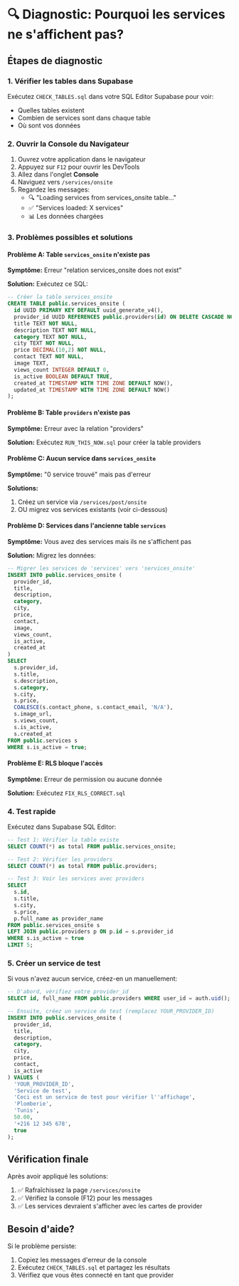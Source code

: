 # 🔍 Diagnostic: Pourquoi les services ne s'affichent pas?

## Étapes de diagnostic

### 1. Vérifier les tables dans Supabase

Exécutez `CHECK_TABLES.sql` dans votre SQL Editor Supabase pour voir:
- Quelles tables existent
- Combien de services sont dans chaque table
- Où sont vos données

### 2. Ouvrir la Console du Navigateur

1. Ouvrez votre application dans le navigateur
2. Appuyez sur `F12` pour ouvrir les DevTools
3. Allez dans l'onglet **Console**
4. Naviguez vers `/services/onsite`
5. Regardez les messages:
   - 🔍 "Loading services from services_onsite table..."
   - ✅ "Services loaded: X services"
   - 📊 Les données chargées

### 3. Problèmes possibles et solutions

#### Problème A: Table `services_onsite` n'existe pas
**Symptôme:** Erreur "relation services_onsite does not exist"

**Solution:** Exécutez ce SQL:
```sql
-- Créer la table services_onsite
CREATE TABLE public.services_onsite (
  id UUID PRIMARY KEY DEFAULT uuid_generate_v4(),
  provider_id UUID REFERENCES public.providers(id) ON DELETE CASCADE NOT NULL,
  title TEXT NOT NULL,
  description TEXT NOT NULL,
  category TEXT NOT NULL,
  city TEXT NOT NULL,
  price DECIMAL(10,2) NOT NULL,
  contact TEXT NOT NULL,
  image TEXT,
  views_count INTEGER DEFAULT 0,
  is_active BOOLEAN DEFAULT TRUE,
  created_at TIMESTAMP WITH TIME ZONE DEFAULT NOW(),
  updated_at TIMESTAMP WITH TIME ZONE DEFAULT NOW()
);
```

#### Problème B: Table `providers` n'existe pas
**Symptôme:** Erreur avec la relation "providers"

**Solution:** Exécutez `RUN_THIS_NOW.sql` pour créer la table providers

#### Problème C: Aucun service dans `services_onsite`
**Symptôme:** "0 service trouvé" mais pas d'erreur

**Solutions:**
1. Créez un service via `/services/post/onsite`
2. OU migrez vos services existants (voir ci-dessous)

#### Problème D: Services dans l'ancienne table `services`
**Symptôme:** Vous avez des services mais ils ne s'affichent pas

**Solution:** Migrez les données:
```sql
-- Migrer les services de 'services' vers 'services_onsite'
INSERT INTO public.services_onsite (
  provider_id,
  title,
  description,
  category,
  city,
  price,
  contact,
  image,
  views_count,
  is_active,
  created_at
)
SELECT 
  s.provider_id,
  s.title,
  s.description,
  s.category,
  s.city,
  s.price,
  COALESCE(s.contact_phone, s.contact_email, 'N/A'),
  s.image_url,
  s.views_count,
  s.is_active,
  s.created_at
FROM public.services s
WHERE s.is_active = true;
```

#### Problème E: RLS bloque l'accès
**Symptôme:** Erreur de permission ou aucune donnée

**Solution:** Exécutez `FIX_RLS_CORRECT.sql`

### 4. Test rapide

Exécutez dans Supabase SQL Editor:
```sql
-- Test 1: Vérifier la table existe
SELECT COUNT(*) as total FROM public.services_onsite;

-- Test 2: Vérifier les providers
SELECT COUNT(*) as total FROM public.providers;

-- Test 3: Voir les services avec providers
SELECT 
  s.id,
  s.title,
  s.city,
  s.price,
  p.full_name as provider_name
FROM public.services_onsite s
LEFT JOIN public.providers p ON p.id = s.provider_id
WHERE s.is_active = true
LIMIT 5;
```

### 5. Créer un service de test

Si vous n'avez aucun service, créez-en un manuellement:

```sql
-- D'abord, vérifiez votre provider_id
SELECT id, full_name FROM public.providers WHERE user_id = auth.uid();

-- Ensuite, créez un service de test (remplacez YOUR_PROVIDER_ID)
INSERT INTO public.services_onsite (
  provider_id,
  title,
  description,
  category,
  city,
  price,
  contact,
  is_active
) VALUES (
  'YOUR_PROVIDER_ID',
  'Service de test',
  'Ceci est un service de test pour vérifier l''affichage',
  'Plomberie',
  'Tunis',
  50.00,
  '+216 12 345 678',
  true
);
```

## Vérification finale

Après avoir appliqué les solutions:

1. ✅ Rafraîchissez la page `/services/onsite`
2. ✅ Vérifiez la console (F12) pour les messages
3. ✅ Les services devraient s'afficher avec les cartes de provider

## Besoin d'aide?

Si le problème persiste:
1. Copiez les messages d'erreur de la console
2. Exécutez `CHECK_TABLES.sql` et partagez les résultats
3. Vérifiez que vous êtes connecté en tant que provider
